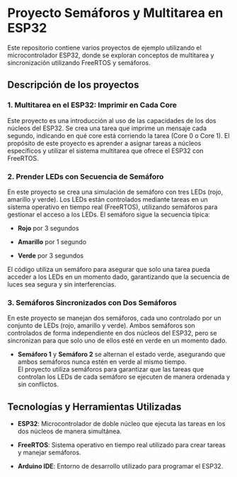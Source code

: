 # Proyecto Semáforos y Multitarea en ESP32

Este repositorio contiene varios proyectos de ejemplo utilizando el microcontrolador ESP32, donde se exploran conceptos de multitarea y sincronización utilizando FreeRTOS y semáforos.

## Descripción de los proyectos

### 1. **Multitarea en el ESP32: Imprimir en Cada Core**

Este proyecto es una introducción al uso de las capacidades de los dos núcleos del ESP32. Se crea una tarea que imprime un mensaje cada segundo, indicando en qué core está corriendo la tarea (Core 0 o Core 1). El propósito de este proyecto es aprender a asignar tareas a núcleos específicos y utilizar el sistema multitarea que ofrece el ESP32 con FreeRTOS.

### 2. **Prender LEDs con Secuencia de Semáforo**

En este proyecto se crea una simulación de semáforo con tres LEDs (rojo, amarillo y verde). Los LEDs están controlados mediante tareas en un sistema operativo en tiempo real (FreeRTOS), utilizando semáforos para gestionar el acceso a los LEDs. El semáforo sigue la secuencia típica:

-   **Rojo** por 3 segundos
    
-   **Amarillo** por 1 segundo
    
-   **Verde** por 3 segundos
    

El código utiliza un semáforo para asegurar que solo una tarea pueda acceder a los LEDs en un momento dado, garantizando que la secuencia de luces sea segura y sin interferencias.


### 3. **Semáforos Sincronizados con Dos Semáforos**

En este proyecto se manejan dos semáforos, cada uno controlado por un conjunto de LEDs (rojo, amarillo y verde). Ambos semáforos son controlados de forma independiente en dos núcleos del ESP32, pero se sincronizan para que solo uno de ellos esté en verde en un momento dado.

-   **Semáforo 1** y **Semáforo 2** se alternan el estado verde, asegurando que ambos semáforos nunca estén en verde al mismo tiempo.  
    El proyecto utiliza semáforos para garantizar que las tareas que controlan los LEDs de cada semáforo se ejecuten de manera ordenada y sin conflictos.
    

## Tecnologías y Herramientas Utilizadas

-   **ESP32**: Microcontrolador de doble núcleo que ejecuta las tareas en los dos núcleos de manera simultánea.
    
-   **FreeRTOS**: Sistema operativo en tiempo real utilizado para crear tareas y manejar semáforos.
    
-   **Arduino IDE**: Entorno de desarrollo utilizado para programar el ESP32.

